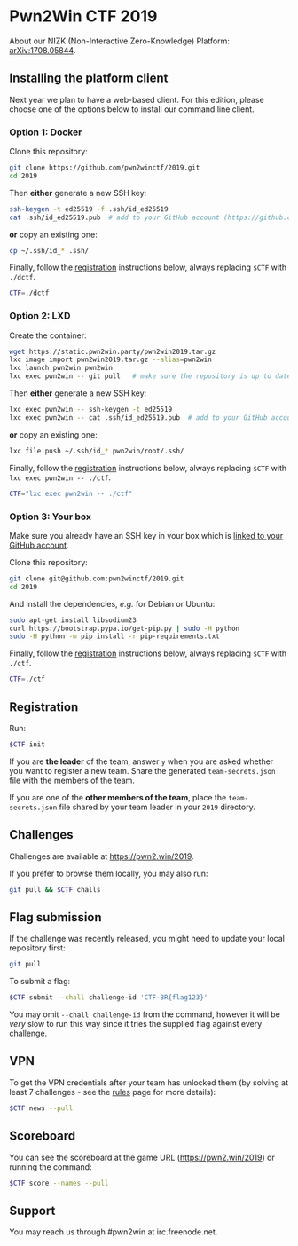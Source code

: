 # Pwn2Win CTF 2019

About our NIZK (Non-Interactive Zero-Knowledge) Platform: [arXiv:1708.05844](https://arxiv.org/pdf/1708.05844.pdf).


## Installing the platform client

Next year we plan to have a web-based client. For this edition, please choose one of the options below to install our command line client.


### Option 1: Docker

Clone this repository:
```bash
git clone https://github.com/pwn2winctf/2019.git
cd 2019
```

Then **either** generate a new SSH key:
```bash
ssh-keygen -t ed25519 -f .ssh/id_ed25519
cat .ssh/id_ed25519.pub  # add to your GitHub account (https://github.com/settings/keys)
```

**or** copy an existing one:
```bash
cp ~/.ssh/id_* .ssh/
```

Finally, follow the [registration](#registration) instructions below, always replacing `$CTF` with `./dctf`.

```bash
CTF=./dctf
```


### Option 2: LXD

Create the container:
```bash
wget https://static.pwn2win.party/pwn2win2019.tar.gz
lxc image import pwn2win2019.tar.gz --alias=pwn2win
lxc launch pwn2win pwn2win
lxc exec pwn2win -- git pull   # make sure the repository is up to date
```

Then **either** generate a new SSH key:
```bash
lxc exec pwn2win -- ssh-keygen -t ed25519
lxc exec pwn2win -- cat .ssh/id_ed25519.pub  # add to your GitHub account (https://github.com/settings/keys)
```

**or** copy an existing one:
```bash
lxc file push ~/.ssh/id_* pwn2win/root/.ssh/
```

Finally, follow the [registration](#registration) instructions below, always replacing `$CTF` with `lxc exec pwn2win -- ./ctf`.

```bash
CTF="lxc exec pwn2win -- ./ctf"
```


### Option 3: Your box

Make sure you already have an SSH key in your box which is [linked to your GitHub account](https://github.com/settings/keys).

Clone this repository:
```bash
git clone git@github.com:pwn2winctf/2019.git
cd 2019
```

And install the dependencies, *e.g.* for Debian or Ubuntu:
```bash
sudo apt-get install libsodium23
curl https://bootstrap.pypa.io/get-pip.py | sudo -H python
sudo -H python -m pip install -r pip-requirements.txt
```

Finally, follow the [registration](#registration) instructions below, always replacing `$CTF` with `./ctf`.

```bash
CTF=./ctf
```


## Registration

Run:
```bash
$CTF init
```

If you are **the leader** of the team, answer `y` when you are asked whether you want to register a new team. Share the generated `team-secrets.json` file with the members of the team.

If you are one of the **other members of the team**, place the `team-secrets.json` file shared by your team leader in your `2019` directory.


## Challenges

Challenges are available at https://pwn2.win/2019.

If you prefer to browse them locally, you may also run:
```bash
git pull && $CTF challs
```

## Flag submission

If the challenge was recently released, you might need to update your local repository first:
```bash
git pull
```

To submit a flag:
```bash
$CTF submit --chall challenge-id 'CTF-BR{flag123}'
```

You may omit `--chall challenge-id` from the command, however it will be *very* slow to run this way since it tries the supplied flag against every challenge.


## VPN

To get the VPN credentials after your team has unlocked them (by solving at least 7 challenges - see the [rules](https://pwn2win.party/rules) page for more details):
```bash
$CTF news --pull
```


## Scoreboard

You can see the scoreboard at the game URL (https://pwn2.win/2019) or running the command:
```bash
$CTF score --names --pull
```


## Support

You may reach us through #pwn2win at irc.freenode.net.
